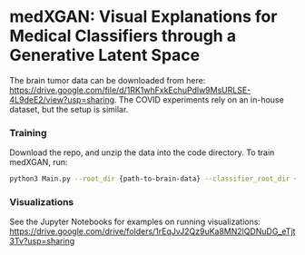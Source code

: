 # medXGAN: Visual Explanations for Medical Classifiers through a Generative Latent Space
The brain tumor data can be downloaded from here: https://drive.google.com/file/d/1RK1whFxkEchuPdlw9MsURLSE-4L9deE2/view?usp=sharing. The COVID experiments rely on an in-house dataset, but the setup is similar.
### Training
Download the repo, and unzip the data into the code directory. To train medXGAN, run: 

```bash
python3 Main.py --root_dir {path-to-brain-data} --classifier_root_dir {path-to-classifier-weights}
```
### Visualizations
See the Jupyter Notebooks for examples on running visualizations: https://drive.google.com/drive/folders/1rEqJvJ2Qz9uKa8MN2lQDNuDG_eTjt3Tv?usp=sharing
